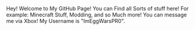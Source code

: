 Hey! Welcome to My GitHub Page! You can Find all Sorts of stuff here! For example: Minecraft Stuff, Modding, and so Much more! You can message me via Xbox! My Username is "ImEggWarsPR0".

<!---
WiiMakeStuff/WiiMakeStuff is a ✨ special ✨ repository because its `README.md` (this file) appears on your GitHub profile.
You can click the Preview link to take a look at your changes.
--->
